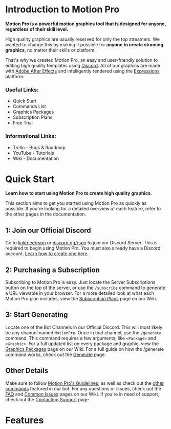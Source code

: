 # Introduction to Motion Pro
**Motion Pro is a powerful motion graphics tool that is designed for anyone, regardless of their skill level.**

High quality graphics are usually reserved for only the top streamers. We wanted to change this by making it possible for **anyone to create stunning graphics**, no matter their skills or platform.

That's why we created Motion Pro, an easy and user-friendly solution to editing high quality templates using [Discord](https://discord.com/). All of our graphics are made with [Adobe After Effects](https://www.adobe.com/products/aftereffects.html) and intelligently rendered using the [Expressions](https://ae-expressions.docsforadobe.dev/) platform.

### Useful Links:
* Quick Start
* Commands List
* Graphics Packages
* Subscription Plans
* Free Trial

### Informational Links:
* Trello - Bugs & Roadmap
* YouTube - Tutorials
* Wiki - Documentation

# Quick Start
**Learn how to start using Motion Pro to create high quality graphics.**

This section aims to get you started using Motion Pro as quickly as possible. If you're looking for a detailed overview of each feature, refer to the other pages in the documentation.

## 1: Join our Official Discord
Go to [linktr.ee/rspn](https://linktr.ee/rspn) or [discord.gg/rspn](https://discord.com/invite/rspn) to join our Discord Server. This is required to begin using Motion Pro. You must also already have a Discord account. [Learn how to create one here](https://support.discord.com/hc/en-us/articles/360033931551-Getting-Started).

## 2: Purchasing a Subscription
Subscribing to Motion Pro is easy. Just locate the Server Subscriptions button on the top of the server, or use the `/subscribe` command to generate a URL viewable in your browser. For a more detailed look at what each Motion Pro plan includes, view the [Subscription Plans](https://www.motionpro.wiki/subscriptions/subscription-plans) page on our Wiki.

## 3: Start Generating
Locate one of the Bot Channels in our Official Discord. This will most likely be any channel named `MotionPro`. Once in that channel, use the `/generate` command. This command requires a few arguments, like `<Package>` and `<Graphic>`. For a full updated list on every package and graphic, view the [Graphics Packages](https://www.motionpro.wiki/user-guide/graphics-packages) page on our Wiki. For a full guide on how the /generate command works, check out the [Generate](https://www.motionpro.wiki/user-guide/commands-list/generate) page.

## Other Details
Make sure to follow [Motion Pro's Guidelines](https://www.motionpro.wiki/getting-started/guidelines), as well as check out the [other commands](https://www.motionpro.wiki/user-guide/commands-list) featured in our bot. For any questions or issues, check out the [FAQ](https://www.motionpro.wiki/troubleshooting/faq) and [Common Issues](https://www.motionpro.wiki/troubleshooting/common-issues) pages on our Wiki. If you're in need of support, check out the [Contacting Support](https://www.motionpro.wiki/troubleshooting/contacting-support) page

# Features
